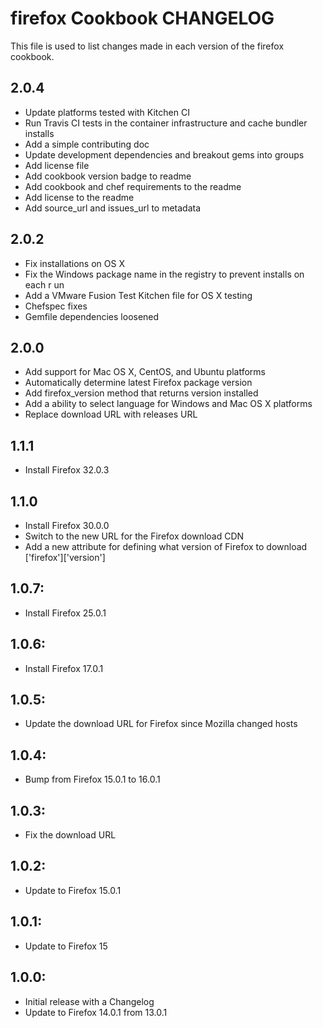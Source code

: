 firefox Cookbook CHANGELOG
==========================
This file is used to list changes made in each version of the firefox cookbook.

## 2.0.4
* Update platforms tested with Kitchen CI
* Run Travis CI tests in the container infrastructure and cache bundler installs
* Add a simple contributing doc
* Update development dependencies and breakout gems into groups
* Add license file
* Add cookbook version badge to readme
* Add cookbook and chef requirements to the readme
* Add license to the readme
* Add source_url and issues_url to metadata

## 2.0.2
* Fix installations on OS X
* Fix the Windows package name in the registry to prevent installs on each r    un
* Add a VMware Fusion Test Kitchen file for OS X testing
* Chefspec fixes
* Gemfile dependencies loosened

## 2.0.0
* Add support for Mac OS X, CentOS, and Ubuntu platforms
* Automatically determine latest Firefox package version
* Add firefox_version method that returns version installed
* Add a ability to select language for Windows and Mac OS X platforms
* Replace download URL with releases URL

## 1.1.1
* Install Firefox 32.0.3

## 1.1.0
* Install Firefox 30.0.0
* Switch to the new URL for the Firefox download CDN
* Add a new attribute for defining what version of Firefox to download ['firefox']['version']

## 1.0.7:
* Install Firefox 25.0.1

## 1.0.6:
* Install Firefox 17.0.1

## 1.0.5:
* Update the download URL for Firefox since Mozilla changed hosts

## 1.0.4:
* Bump from Firefox 15.0.1 to 16.0.1

## 1.0.3:
* Fix the download URL

## 1.0.2:
* Update to Firefox 15.0.1

## 1.0.1:
* Update to Firefox 15

## 1.0.0:
* Initial release with a Changelog
* Update to Firefox 14.0.1 from 13.0.1
